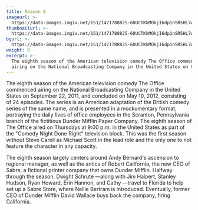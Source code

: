 ```yaml
---
title: Season 8
imageurl: >-
  https://dato-images.imgix.net/151/1471788825-6OUCTKkMOkjI6dp1nSR5HL7wcEN.jpg?auto=compress%2Cformat&ch=DPR%2CWidth&w=400
thumbnailurl: >-
  https://dato-images.imgix.net/151/1471788825-6OUCTKkMOkjI6dp1nSR5HL7wcEN.jpg?auto=compress%2Cformat&ch=DPR%2CWidth&h=300
bgurl: >-
  https://dato-images.imgix.net/151/1471788825-6OUCTKkMOkjI6dp1nSR5HL7wcEN.jpg?auto=compress%2Cformat&ch=DPR%2CWidth&w=5
weight: 8
excerpt: >-
  The eighth season of the American television comedy The Office commenced
  airing on the National Broadcasting Company in the United States on September…
---
```


The eighth season of the American television comedy The Office commenced airing on the National Broadcasting Company in the United States on September 22, 2011, and concluded on May 10, 2012, consisting of 24 episodes. The series is an American adaptation of the British comedy series of the same name, and is presented in a mockumentary format, portraying the daily lives of office employees in the Scranton, Pennsylvania branch of the fictitious Dunder Mifflin Paper Company. The eighth season of The Office aired on Thursdays at 9:00 p.m. in the United States as part of the "Comedy Night Done Right" television block. This was the first season without Steve Carell as Michael Scott in the lead role and the only one to not feature the character in any capacity.

The eighth season largely centers around Andy Bernard's ascension to regional manager, as well as the antics of Robert California, the new CEO of Sabre, a fictional printer company that owns Dunder Mifflin. Halfway through the season, Dwight Schrute —along with Jim Halpert, Stanley Hudson, Ryan Howard, Erin Hannon, and Cathy —travel to Florida to help set up a Sabre Store, where Nellie Bertram is introduced. Eventually, former CEO of Dunder Mifflin David Wallace buys back the company, firing California.